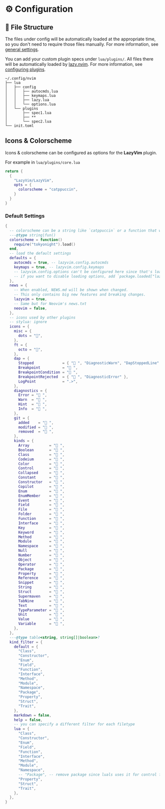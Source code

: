 # ⚙️ Configuration

## 📂 File Structure

The files under config will be automatically loaded at the appropriate time,
so you don't need to require those files manually. For more information, see [general settings](./configuration/general).

You can add your custom plugin specs under `lua/plugins/`. All files there
will be automatically loaded by [lazy.nvim](https://github.com/folke/lazy.nvim).
For more information, see [configuring plugins](/configuration/plugins).

```text {4-7,9-11}
~/.config/nvim
├── lua
│   ├── config
│   │   ├── autocmds.lua
│   │   ├── keymaps.lua
│   │   ├── lazy.lua
│   │   └── options.lua
│   └── plugins
│       ├── spec1.lua
│       ├── **
│       └── spec2.lua
└── init.toml
```

## Icons & Colorscheme

Icons & colorscheme can be configured as options for the **LazyVim** plugin.

For example in `lua/plugins/core.lua`

```lua
return {
  {
    "LazyVim/LazyVim",
    opts = {
      colorscheme = "catppuccin",
    }
  }
}
```

### Default Settings

<!-- config:start -->

```lua
{
  -- colorscheme can be a string like `catppuccin` or a function that will load the colorscheme
  ---@type string|fun()
  colorscheme = function()
    require("tokyonight").load()
  end,
  -- load the default settings
  defaults = {
    autocmds = true, -- lazyvim.config.autocmds
    keymaps = true, -- lazyvim.config.keymaps
    -- lazyvim.config.options can't be configured here since that's loaded before lazyvim setup
    -- if you want to disable loading options, add `package.loaded["lazyvim.config.options"] = true` to the top of your init.lua
  },
  news = {
    -- When enabled, NEWS.md will be shown when changed.
    -- This only contains big new features and breaking changes.
    lazyvim = true,
    -- Same but for Neovim's news.txt
    neovim = false,
  },
  -- icons used by other plugins
  -- stylua: ignore
  icons = {
    misc = {
      dots = "󰇘",
    },
    ft = {
      octo = "",
    },
    dap = {
      Stopped             = { "󰁕 ", "DiagnosticWarn", "DapStoppedLine" },
      Breakpoint          = " ",
      BreakpointCondition = " ",
      BreakpointRejected  = { " ", "DiagnosticError" },
      LogPoint            = ".>",
    },
    diagnostics = {
      Error = " ",
      Warn  = " ",
      Hint  = " ",
      Info  = " ",
    },
    git = {
      added    = " ",
      modified = " ",
      removed  = " ",
    },
    kinds = {
      Array         = " ",
      Boolean       = "󰨙 ",
      Class         = " ",
      Codeium       = "󰘦 ",
      Color         = " ",
      Control       = " ",
      Collapsed     = " ",
      Constant      = "󰏿 ",
      Constructor   = " ",
      Copilot       = " ",
      Enum          = " ",
      EnumMember    = " ",
      Event         = " ",
      Field         = " ",
      File          = " ",
      Folder        = " ",
      Function      = "󰊕 ",
      Interface     = " ",
      Key           = " ",
      Keyword       = " ",
      Method        = "󰊕 ",
      Module        = " ",
      Namespace     = "󰦮 ",
      Null          = " ",
      Number        = "󰎠 ",
      Object        = " ",
      Operator      = " ",
      Package       = " ",
      Property      = " ",
      Reference     = " ",
      Snippet       = " ",
      String        = " ",
      Struct        = "󰆼 ",
      Supermaven    = " ",
      TabNine       = "󰏚 ",
      Text          = " ",
      TypeParameter = " ",
      Unit          = " ",
      Value         = " ",
      Variable      = "󰀫 ",
    },
  },
  ---@type table<string, string[]|boolean>?
  kind_filter = {
    default = {
      "Class",
      "Constructor",
      "Enum",
      "Field",
      "Function",
      "Interface",
      "Method",
      "Module",
      "Namespace",
      "Package",
      "Property",
      "Struct",
      "Trait",
    },
    markdown = false,
    help = false,
    -- you can specify a different filter for each filetype
    lua = {
      "Class",
      "Constructor",
      "Enum",
      "Field",
      "Function",
      "Interface",
      "Method",
      "Module",
      "Namespace",
      -- "Package", -- remove package since luals uses it for control flow structures
      "Property",
      "Struct",
      "Trait",
    },
  },
}
```

<!-- config:end -->
